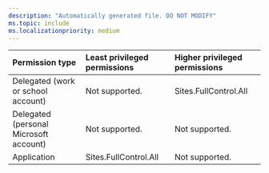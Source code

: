 ```yaml
---
description: "Automatically generated file. DO NOT MODIFY"
ms.topic: include
ms.localizationpriority: medium
---
```


|Permission type|Least privileged permissions|Higher privileged permissions|
|:---|:---|:---|
|Delegated (work or school account)|Not supported.|Sites.FullControl.All|
|Delegated (personal Microsoft account)|Not supported.|Not supported.|
|Application|Sites.FullControl.All|Not supported.|

